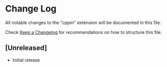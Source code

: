 # Change Log

All notable changes to the "cppm" extension will be documented in this file.

Check [Keep a Changelog](http://keepachangelog.com/) for recommendations on how to structure this file.

## [Unreleased]

- Initial release